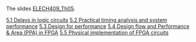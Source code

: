The slides [ELECH409_Th05](ELECH409_Th05.pdf).

[5.1 Delays in logic circuits](5.1%20Delays%20in%20logic%20circuits.md)
[5.2 Practical timing analysis and system performance](5.2%20Practical%20timing%20analysis%20and%20system%20performance.md)
[5.3 Design for performance](5.3%20Design%20for%20performance.md)
[5.4 Design flow and Performance & Area (PPA) in FPGA](5.4%20Design%20flow%20and%20Performance%20&%20Area%20(PPA)%20in%20FPGA.md)
[5.5 Physical implementation of FPGA circuits](5.5%20Physical%20implementation%20of%20FPGA%20circuits.md)